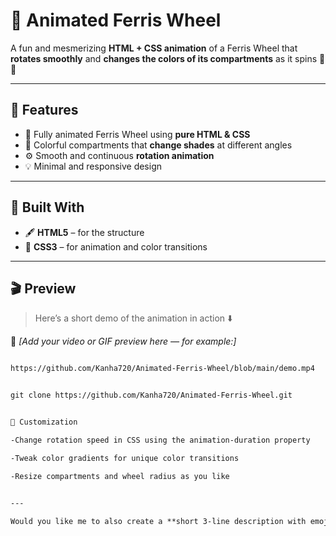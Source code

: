 # 🎡 Animated Ferris Wheel  

A fun and mesmerizing **HTML + CSS animation** of a Ferris Wheel that **rotates smoothly** and **changes the colors of its compartments** as it spins 🎨🌈  

---

## 🌟 Features  

- 🎠 Fully animated Ferris Wheel using **pure HTML & CSS**  
- 🌈 Colorful compartments that **change shades** at different angles  
- ⚙️ Smooth and continuous **rotation animation**  
- 💡 Minimal and responsive design  

---

## 🧱 Built With  

- 🖋️ **HTML5** – for the structure  
- 🎨 **CSS3** – for animation and color transitions  

---

## 🎬 Preview  

> Here’s a short demo of the animation in action ⬇️  

🎥 *[Add your video or GIF preview here — for example:]*  
```markdown

https://github.com/Kanha720/Animated-Ferris-Wheel/blob/main/demo.mp4


git clone https://github.com/Kanha720/Animated-Ferris-Wheel.git


💫 Customization

-Change rotation speed in CSS using the animation-duration property

-Tweak color gradients for unique color transitions

-Resize compartments and wheel radius as you like


---

Would you like me to also create a **short 3-line description with emojis** (for your GitHub repo sidebar or social post), like the one you asked for earlier?
